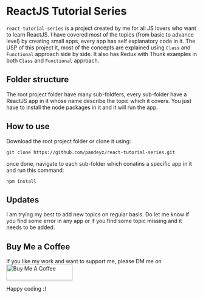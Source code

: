 ReactJS Tutorial Series
=======================

`react-tutorial-series` is a project created by me for all JS lovers who want to learn ReactJS. I have covered most of the topics (from basic to advance level) by creating small apps, every app has self explanatory code in it. The USP of this project it, most of the concepts are explained using `Class` and `Functional` approach side by side. It also has Redux with Thunk examples in both `Class` and `Functional` approach.

Folder structure
----------------
The root project folder have many sub-foldfers, every sub-folder have a ReactJS app in it whose name describe the topic which it covers. You just have to install the node packages in it and it will run the app.


How to use
----------

Download the root project folder or clone it using:

`git clone https://github.com/pandeyz/react-tutorial-series.git`

once done, navigate to each sub-folder which conatins a specific app in it and run this command:

`npm install`


Updates
-------

I am trying my best to add new topics on regular basis. Do let me know if you find some error in any app or if you find some topic missing and it needs to be added.

Buy Me a Coffee
---------------

If you like my work and want to support me, please DM me on
<a href="https://www.linkedin.com/in/mayank-pandey/" target="_blank"><img src="https://www.buymeacoffee.com/assets/img/custom_images/orange_img.png" alt="Buy Me A Coffee" style="height: 41px !important;width: 174px !important;box-shadow: 0px 3px 2px 0px rgba(190, 190, 190, 0.5) !important;-webkit-box-shadow: 0px 3px 2px 0px rgba(190, 190, 190, 0.5) !important;" ></a>

Happy coding :)